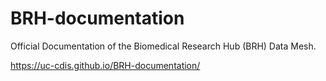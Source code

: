 # BRH-documentation
Official Documentation of the Biomedical Research Hub (BRH) Data Mesh.

https://uc-cdis.github.io/BRH-documentation/
